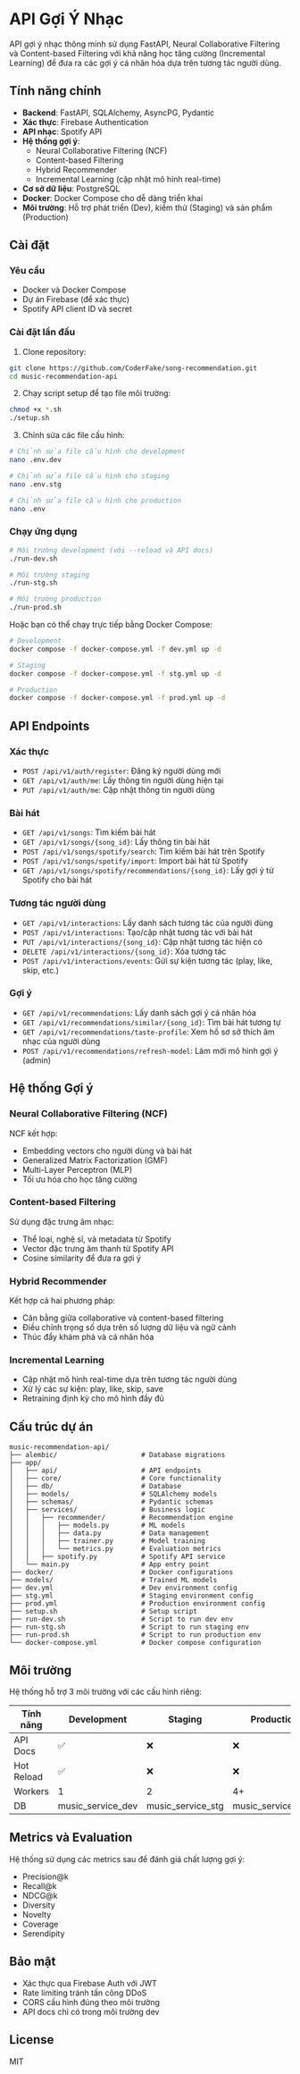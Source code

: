 # API Gợi Ý Nhạc

API gợi ý nhạc thông minh sử dụng FastAPI, Neural Collaborative Filtering và Content-based Filtering với khả năng học tăng cường (Incremental Learning) để đưa ra các gợi ý cá nhân hóa dựa trên tương tác người dùng.

## Tính năng chính

- **Backend**: FastAPI, SQLAlchemy, AsyncPG, Pydantic
- **Xác thực**: Firebase Authentication
- **API nhạc**: Spotify API
- **Hệ thống gợi ý**: 
  - Neural Collaborative Filtering (NCF)
  - Content-based Filtering
  - Hybrid Recommender
  - Incremental Learning (cập nhật mô hình real-time)
- **Cơ sở dữ liệu**: PostgreSQL
- **Docker**: Docker Compose cho dễ dàng triển khai
- **Môi trường**: Hỗ trợ phát triển (Dev), kiểm thử (Staging) và sản phẩm (Production)

## Cài đặt

### Yêu cầu

- Docker và Docker Compose
- Dự án Firebase (để xác thực)
- Spotify API client ID và secret

### Cài đặt lần đầu

1. Clone repository:
```bash
git clone https://github.com/CoderFake/song-recommendation.git
cd music-recommendation-api
```

2. Chạy script setup để tạo file môi trường:
```bash
chmod +x *.sh
./setup.sh
```

3. Chỉnh sửa các file cấu hình:
```bash
# Chỉnh sửa file cấu hình cho development
nano .env.dev

# Chỉnh sửa file cấu hình cho staging
nano .env.stg

# Chỉnh sửa file cấu hình cho production
nano .env
```

### Chạy ứng dụng

```bash
# Môi trường development (với --reload và API docs)
./run-dev.sh

# Môi trường staging
./run-stg.sh

# Môi trường production
./run-prod.sh
```

Hoặc bạn có thể chạy trực tiếp bằng Docker Compose:

```bash
# Development
docker compose -f docker-compose.yml -f dev.yml up -d

# Staging
docker compose -f docker-compose.yml -f stg.yml up -d

# Production
docker compose -f docker-compose.yml -f prod.yml up -d
```

## API Endpoints

### Xác thực

- `POST /api/v1/auth/register`: Đăng ký người dùng mới
- `GET /api/v1/auth/me`: Lấy thông tin người dùng hiện tại
- `PUT /api/v1/auth/me`: Cập nhật thông tin người dùng

### Bài hát

- `GET /api/v1/songs`: Tìm kiếm bài hát
- `GET /api/v1/songs/{song_id}`: Lấy thông tin bài hát
- `POST /api/v1/songs/spotify/search`: Tìm kiếm bài hát trên Spotify
- `POST /api/v1/songs/spotify/import`: Import bài hát từ Spotify
- `GET /api/v1/songs/spotify/recommendations/{song_id}`: Lấy gợi ý từ Spotify cho bài hát

### Tương tác người dùng

- `GET /api/v1/interactions`: Lấy danh sách tương tác của người dùng
- `POST /api/v1/interactions`: Tạo/cập nhật tương tác với bài hát
- `PUT /api/v1/interactions/{song_id}`: Cập nhật tương tác hiện có
- `DELETE /api/v1/interactions/{song_id}`: Xóa tương tác 
- `POST /api/v1/interactions/events`: Gửi sự kiện tương tác (play, like, skip, etc.)

### Gợi ý

- `GET /api/v1/recommendations`: Lấy danh sách gợi ý cá nhân hóa
- `GET /api/v1/recommendations/similar/{song_id}`: Tìm bài hát tương tự
- `GET /api/v1/recommendations/taste-profile`: Xem hồ sơ sở thích âm nhạc của người dùng
- `POST /api/v1/recommendations/refresh-model`: Làm mới mô hình gợi ý (admin)

## Hệ thống Gợi ý

### Neural Collaborative Filtering (NCF)

NCF kết hợp:
- Embedding vectors cho người dùng và bài hát
- Generalized Matrix Factorization (GMF)
- Multi-Layer Perceptron (MLP)
- Tối ưu hóa cho học tăng cường

### Content-based Filtering

Sử dụng đặc trưng âm nhạc:
- Thể loại, nghệ sĩ, và metadata từ Spotify
- Vector đặc trưng âm thanh từ Spotify API
- Cosine similarity để đưa ra gợi ý

### Hybrid Recommender

Kết hợp cả hai phương pháp:
- Cân bằng giữa collaborative và content-based filtering
- Điều chỉnh trọng số dựa trên số lượng dữ liệu và ngữ cảnh
- Thúc đẩy khám phá và cá nhân hóa

### Incremental Learning

- Cập nhật mô hình real-time dựa trên tương tác người dùng
- Xử lý các sự kiện: play, like, skip, save
- Retraining định kỳ cho mô hình đầy đủ

## Cấu trúc dự án

```
music-recommendation-api/
├── alembic/                     # Database migrations
├── app/
│   ├── api/                     # API endpoints
│   ├── core/                    # Core functionality
│   ├── db/                      # Database
│   ├── models/                  # SQLAlchemy models
│   ├── schemas/                 # Pydantic schemas
│   ├── services/                # Business logic
│   │   ├── recommender/         # Recommendation engine
│   │   │   ├── models.py        # ML models
│   │   │   ├── data.py          # Data management
│   │   │   ├── trainer.py       # Model training
│   │   │   └── metrics.py       # Evaluation metrics
│   │   ├── spotify.py           # Spotify API service
│   └── main.py                  # App entry point
├── docker/                      # Docker configurations
├── models/                      # Trained ML models
├── dev.yml                      # Dev environment config
├── stg.yml                      # Staging environment config
├── prod.yml                     # Production environment config
├── setup.sh                     # Setup script
├── run-dev.sh                   # Script to run dev env
├── run-stg.sh                   # Script to run staging env
├── run-prod.sh                  # Script to run production env
└── docker-compose.yml           # Docker compose configuration
```

## Môi trường

Hệ thống hỗ trợ 3 môi trường với các cấu hình riêng:

| Tính năng | Development | Staging | Production |
|-----------|-------------|---------|------------|
| API Docs | ✅ | ❌ | ❌ |
| Hot Reload | ✅ | ❌ | ❌ |
| Workers | 1 | 2 | 4+ |
| DB | music_service_dev | music_service_stg | music_service_prod |

## Metrics và Evaluation

Hệ thống sử dụng các metrics sau để đánh giá chất lượng gợi ý:
- Precision@k
- Recall@k
- NDCG@k
- Diversity
- Novelty
- Coverage
- Serendipity

## Bảo mật

- Xác thực qua Firebase Auth với JWT
- Rate limiting tránh tấn công DDoS
- CORS cấu hình đúng theo môi trường
- API docs chỉ có trong môi trường dev

## License

MIT